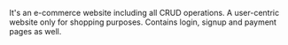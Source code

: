 It's an e-commerce website including all CRUD operations. A user-centric website only for shopping purposes. Contains login, signup and payment pages as well.
